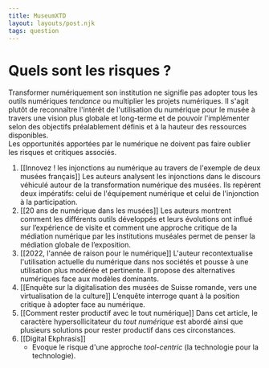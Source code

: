 ```yaml
---
title: MuseumXTD
layout: layouts/post.njk
tags: question
---
```

# Quels sont les risques ?
Transformer numériquement son institution ne signifie pas adopter tous les outils numériques *tendance* ou multiplier les projets numériques. Il s'agit plutôt de reconnaître l'intérêt de l'utilisation du numérique pour le musée à travers une vision plus globale et long-terme et de pouvoir l'implémenter selon des objectifs préalablement définis et à la hauteur des ressources disponibles.   
Les opportunités apportées par le numérique ne doivent pas faire oublier les risques et critiques associés. 

1. [[Innovez ! les injonctions au numérique au travers de l'exemple de deux musées français]]
   Les auteurs analysent les injonctions dans le discours véhiculé autour de la transformation numérique des musées. Ils repèrent deux impératifs: celui de l'équipement numérique et celui de l'injonction à la participation.    
2. [[20 ans de numérique dans les musées]]
   Les auteurs montrent comment les différents outils développés et leurs évolutions ont influé sur l’expérience de visite et comment une approche critique de la médiation numérique par les institutions muséales permet de penser la médiation globale de l’exposition. 
3. [[2022, l'année de raison pour le numérique]]
   L'auteur recontextualise l'utilisation actuelle du numérique dans nos sociétés et pousse à une utilisation plus modérée et pertinente. Il propose des alternatives numériques face aux modèles dominants. 
4. [[Enquête sur la digitalisation des musées de Suisse romande, vers une virtualisation de la culture]]
   L’enquête interroge quant à la position critique à adopter face au numérique.  
5. [[Comment rester productif avec le tout numérique]]
   Dans cet article, le caractère hypersollicitateur du *tout numérique* est abordé ainsi que plusieurs solutions pour rester productif dans ces circonstances.  
6. [[Digital Ekphrasis]]
	- Evoque le risque d'une approche *tool-centric* (la technologie pour la technologie).  
